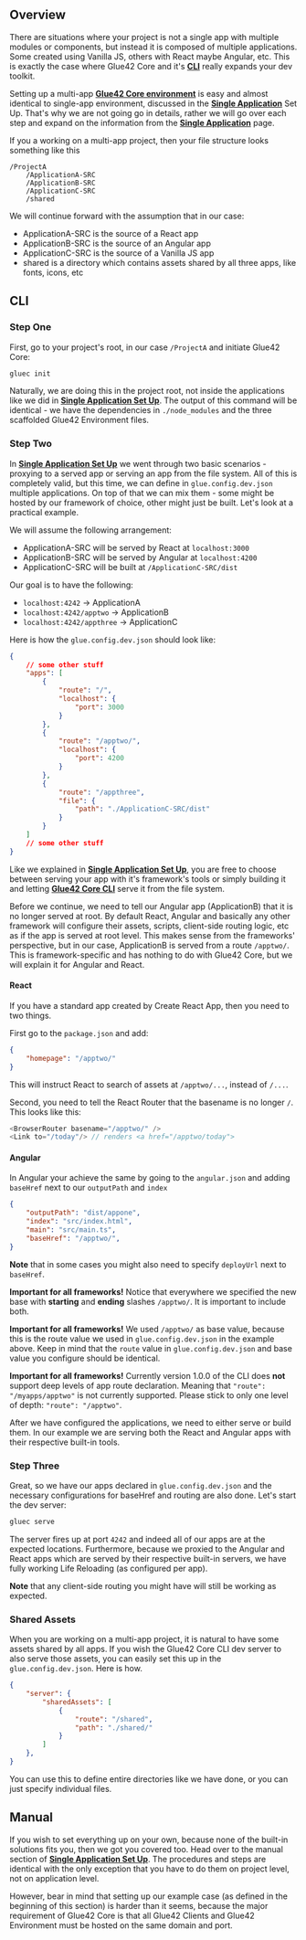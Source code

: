 ## Overview

There are situations where your project is not a single app with multiple modules or components, but instead it is composed of multiple applications. Some created using Vanilla JS, others with React maybe Angular, etc. This is exactly the case where Glue42 Core and it's [**CLI**](../../../what-is-glue42-core/core-concepts/cli/index.html) really expands your dev toolkit.

Setting up a multi-app [**Glue42 Core environment**](../../../what-is-glue42-core/core-concepts/environment/index.html) is easy and almost identical to single-app environment, discussed in the [**Single Application**](../single-application/index.html) Set Up. That's why we are not going go in details, rather we will go over each step and expand on the information from the [**Single Application**](../single-application/index.html) page.

If you a working on a multi-app project, then your file structure looks something like this

```text
/ProjectA
    /ApplicationA-SRC
    /ApplicationB-SRC
    /ApplicationC-SRC
    /shared
```

We will continue forward with the assumption that in our case:
- ApplicationA-SRC is the source of a React app
- ApplicationB-SRC is the source of an Angular app
- ApplicationC-SRC is the source of a Vanilla JS app
- shared is a directory which contains assets shared by all three apps, like fonts, icons, etc

## CLI

### Step One

First, go to your project's root, in our case `/ProjectA` and initiate Glue42 Core:

```javascript
gluec init
```

Naturally, we are doing this in the project root, not inside the applications like we did in [**Single Application Set Up**](../single-application/index.html). The output of this command will be identical - we have the dependencies in `./node_modules` and the three scaffolded Glue42 Environment files. 

### Step Two

In [**Single Application Set Up**](../single-application/index.html) we went through two basic scenarios - proxying to a served app or serving an app from the file system. All of this is completely valid, but this time, we can define in `glue.config.dev.json` multiple applications. On top of that we can mix them - some might be hosted by our framework of choice, other might just be built. Let's look at a practical example.

We will assume the following arrangement:
- ApplicationA-SRC will be served by React at `localhost:3000`
- ApplicationB-SRC will be served by Angular at `localhost:4200`
- ApplicationC-SRC will be built at `/ApplicationC-SRC/dist`

Our goal is to have the following:
- `localhost:4242` -> ApplicationA
- `localhost:4242/apptwo` -> ApplicationB
- `localhost:4242/appthree` -> ApplicationC

Here is how the `glue.config.dev.json` should look like:
```json
{
    // some other stuff
    "apps": [
        {
            "route": "/",
            "localhost": {
                "port": 3000
            }
        },
        {
            "route": "/apptwo/",
            "localhost": {
                "port": 4200
            }
        },
        {
            "route": "/appthree",
            "file": {
                "path": "./ApplicationC-SRC/dist"
            }
        }
    ]
    // some other stuff
}
```

Like we explained in [**Single Application Set Up**](../single-application/index.html), you are free to choose between serving your app with it's framework's tools or simply building it and letting [**Glue42 Core CLI**](../../../what-is-glue42-core/core-concepts/cli/index.html) serve it from the file system.

Before we continue, we need to tell our Angular app (ApplicationB) that it is no longer served at root. By default React, Angular and basically any other framework will configure their assets, scripts, client-side routing logic, etc as if the app is served at root level. This makes sense from the frameworks' perspective, but in our case, ApplicationB is served from a route `/apptwo/`. This is framework-specific and has nothing to do with Glue42 Core, but we will explain it for Angular and React.

#### React

If you have a standard app created by Create React App, then you need to two things.

First go to the `package.json` and add:

```json
{
    "homepage": "/apptwo/"
}
```

This will instruct React to search of assets at `/apptwo/...`, instead of `/...`.

Second, you need to tell the React Router that the basename is no longer `/`. This looks like this:

```javascript
<BrowserRouter basename="/apptwo/" />
<Link to="/today"/> // renders <a href="/apptwo/today">
```

#### Angular

In Angular your achieve the same by going to the `angular.json` and adding `baseHref` next to our `outputPath` and `index`

```json
{
    "outputPath": "dist/appone",
    "index": "src/index.html",
    "main": "src/main.ts",
    "baseHref": "/apptwo/",
}
```

**Note** that in some cases you might also need to specify `deployUrl` next to `baseHref`.

**Important for all frameworks!** Notice that everywhere we specified the new base with **starting** and **ending** slashes `/apptwo/`. It is important to include both.

**Important for all frameworks!** We used `/apptwo/` as base value, because this is the route value we used in `glue.config.dev.json` in the example above. Keep in mind that the `route` value in `glue.config.dev.json` and base value you configure should be identical.

**Important for all frameworks!** Currently version 1.0.0 of the CLI does **not** support deep levels of app route declaration. Meaning that `"route": "/myapps/apptwo"` is not currently supported. Please stick to only one level of depth: `"route": "/apptwo"`.

After we have configured the applications, we need to either serve or build them. In our example we are serving both the React and Angular apps with their respective built-in tools.

### Step Three

Great, so we have our apps declared in `glue.config.dev.json` and the necessary configurations for baseHref and routing are also done. Let's start the dev server:

```javascript
gluec serve
```

The server fires up at port `4242` and indeed all of our apps are at the expected locations. Furthermore, because we proxied to the Angular and React apps which are served by their respective built-in servers, we have fully working Life Reloading (as configured per app).

**Note** that any client-side routing you might have will still be working as expected.

### Shared Assets

When you are working on a multi-app project, it is natural to have some assets shared by all apps. If you wish the Glue42 Core CLI dev server to also serve those assets, you can easily set this up in the `glue.config.dev.json`. Here is how.

```json
{
    "server": {
        "sharedAssets": [
            {
                "route": "/shared",
                "path": "./shared/"
            }
        ]
    },
}
```

You can use this to define entire directories like we have done, or you can just specify individual files.

## Manual

If you wish to set everything up on your own, because none of the built-in solutions fits you, then we got you covered too. Head over to the manual section of [**Single Application Set Up**](../single-application/index.html). The procedures and steps are identical with the only exception that you have to do them on project level, not on application level.  

However, bear in mind that setting up our example case (as defined in the beginning of this section) is harder than it seems, because the major requirement of Glue42 Core is that all Glue42 Clients and Glue42 Environment must be hosted on the same domain and port.
